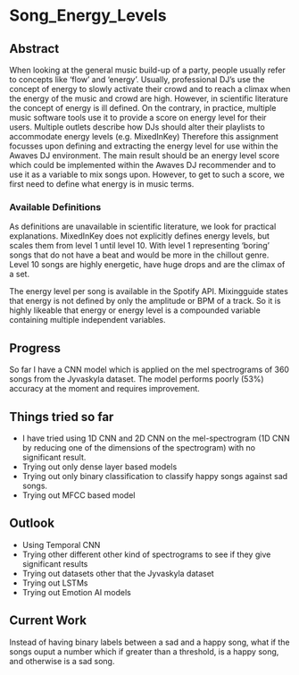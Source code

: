 # Song_Energy_Levels

## Abstract
When looking at the general music build-up of a party, people usually refer to concepts like ‘flow’ and ‘energy’. Usually, professional DJ’s use the concept of energy to slowly activate their crowd and to reach a climax when the energy of the music and crowd are high. However, in scientific literature the concept of energy is ill defined. On the contrary, in practice, multiple music software tools use it to provide a score on energy level for their users. Multiple outlets describe how DJs should alter their playlists to accommodate energy levels (e.g. MixedInKey)
Therefore this assignment focusses upon defining and extracting the energy level for use within the Awaves DJ environment. The main result should be an energy level score which could be implemented within the Awaves DJ recommender and to use it as a variable to mix songs upon. However, to get to such a score, we first need to define what energy is in music terms.

### Available Definitions
As definitions are unavailable in scientific literature, we look for practical explanations. MixedInKey does not explicitly defines energy levels, but scales them from level 1 until level 10. With level 1 representing ‘boring’ songs that do not have a beat and would be more in the chillout genre. Level 10 songs are highly energetic, have huge drops and are the climax of a set.

The energy level per song is available in the Spotify API. Mixingguide states that energy is not defined by only the amplitude or BPM of a track. So it is highly likeable that energy or energy level is a compounded variable containing multiple independent variables.


## Progress
So far I have a CNN model which is applied on the mel spectrograms of 360 songs from the Jyvaskyla dataset. The model performs poorly (53%) accuracy at the moment and requires improvement.

## Things tried so far
* I have tried using 1D CNN and 2D CNN on the mel-spectrogram (1D CNN by reducing one of the dimensions of the spectrogram) with no significant result.
* Trying out only dense layer based models
* Trying out only binary classification to classify happy songs against sad songs.
* Trying out MFCC based model


## Outlook
* Using Temporal CNN
* Trying other different other kind of spectrograms to see if they give significant results
* Trying out datasets other that the Jyvaskyla dataset
* Trying out LSTMs
* Trying out Emotion AI models


## Current Work
Instead of having binary labels between a sad and a happy song, what if the songs ouput a number which if greater than a threshold, is a happy song, and otherwise is a sad song.
